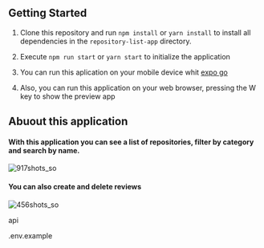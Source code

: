 ## Getting Started

1. Clone this repository and run `npm install` or `yarn install` to install all dependencies in the `repository-list-app` directory.

2. Execute `npm run start` or `yarn start` to initialize the application

3. You can run this aplication on your mobile device whit [expo go](https://expo.dev/client)

4. Also, you can run this application on your web browser, pressing the W key to show the preview app

## Abuout this application

#### With this application you can see a list of repositories, filter by category and search by name.

![917shots_so](https://github.com/alexismunoz1/repository-list-app/assets/77214476/53997953-ec2a-462e-9a79-c074e87fbfe1)

#### You can also create and delete reviews

![456shots_so](https://github.com/alexismunoz1/repository-list-app/assets/77214476/04051c75-e293-4904-9677-3887fd7abe36)

api

.env.example
